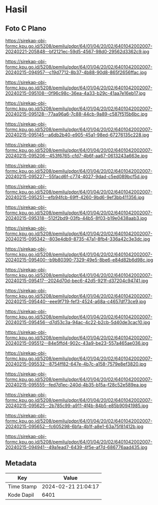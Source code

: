 # Hasil

## Foto C Plano

https://sirekap-obj-formc.kpu.go.id/5208/pemilu/pdpr/64/01/04/20/02/6401042002007-20240221-205848--bf2121ec-59d5-4567-98d0-29562d3362c9.jpg

https://sirekap-obj-formc.kpu.go.id/5208/pemilu/pdpr/64/01/04/20/02/6401042002007-20240215-094957--c19d7712-8b37-4b88-90d8-865f2656ffac.jpg

https://sirekap-obj-formc.kpu.go.id/5208/pemilu/pdpr/64/01/04/20/02/6401042002007-20240215-095108--0f96c98c-36ea-4a33-b29c-41aa7e16eb17.jpg

https://sirekap-obj-formc.kpu.go.id/5208/pemilu/pdpr/64/01/04/20/02/6401042002007-20240215-095128--77aa96a6-7c88-44cb-9a89-c587f515b6bc.jpg

https://sirekap-obj-formc.kpu.go.id/5208/pemilu/pdpr/64/01/04/20/02/6401042002007-20240215-095145--a6db2b40-e905-45a1-98ed-67276135c228.jpg

https://sirekap-obj-formc.kpu.go.id/5208/pemilu/pdpr/64/01/04/20/02/6401042002007-20240215-095206--453f6765-cfd7-4b6f-aa67-0613243a663e.jpg

https://sirekap-obj-formc.kpu.go.id/5208/pemilu/pdpr/64/01/04/20/02/6401042002007-20240215-095227--55facd6f-c774-4027-9dad-c5ed089bcf5d.jpg

https://sirekap-obj-formc.kpu.go.id/5208/pemilu/pdpr/64/01/04/20/02/6401042002007-20240215-095251--efb94fcb-69ff-4260-9bd6-9ef3bb411356.jpg

https://sirekap-obj-formc.kpu.go.id/5208/pemilu/pdpr/64/01/04/20/02/6401042002007-20240215-095318--512f2bd9-03fb-44b5-8f03-b19e0438aab3.jpg

https://sirekap-obj-formc.kpu.go.id/5208/pemilu/pdpr/64/01/04/20/02/6401042002007-20240215-095342--803e4db9-8735-47a1-8fb4-336a42c3e3dc.jpg

https://sirekap-obj-formc.kpu.go.id/5208/pemilu/pdpr/64/01/04/20/02/6401042002007-20240215-095400--b9b80390-7329-49e5-8be6-e84d82b6d98c.jpg

https://sirekap-obj-formc.kpu.go.id/5208/pemilu/pdpr/64/01/04/20/02/6401042002007-20240215-095417--2024d70d-bec6-42d5-921f-d37204c94741.jpg

https://sirekap-obj-formc.kpu.go.id/5208/pemilu/pdpr/64/01/04/20/02/6401042002007-20240215-095440--eee9f719-fef3-4524-a68a-c4657df73ce9.jpg

https://sirekap-obj-formc.kpu.go.id/5208/pemilu/pdpr/64/01/04/20/02/6401042002007-20240215-095456--d7d53c3a-94ac-4c22-b2cb-5d40de3cac10.jpg

https://sirekap-obj-formc.kpu.go.id/5208/pemilu/pdpr/64/01/04/20/02/6401042002007-20240215-095512--84e5ffd4-902c-43a9-be23-557a465ae036.jpg

https://sirekap-obj-formc.kpu.go.id/5208/pemilu/pdpr/64/01/04/20/02/6401042002007-20240215-095532--8754ff82-647e-4b7c-a158-7579e8ef3820.jpg

https://sirekap-obj-formc.kpu.go.id/5208/pemilu/pdpr/64/01/04/20/02/6401042002007-20240215-095555--fed7d1ec-240d-4b35-b15a-f28c52e589ea.jpg

https://sirekap-obj-formc.kpu.go.id/5208/pemilu/pdpr/64/01/04/20/02/6401042002007-20240215-095625--2b785c99-a911-4f4b-84b5-e85b90941985.jpg

https://sirekap-obj-formc.kpu.go.id/5208/pemilu/pdpr/64/01/04/20/02/6401042002007-20240215-095652--fc605298-6bfa-4b1f-a8e1-63a75f81412b.jpg

https://sirekap-obj-formc.kpu.go.id/5208/pemilu/pdpr/64/01/04/20/02/6401042002007-20240215-094941--49a1ead7-6439-4f5e-af7d-686776aad435.jpg


## Metadata

| Key        | Value               |
| ---------- | ------------------- |
| Time Stamp | 2024-02-21 21:04:17 |
| Kode Dapil | 6401                |



